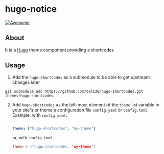 # hugo-notice

[![Awesome](https://awesome.re/badge.svg)](https://github.com/budparr/awesome-hugo)

## About


It is a [Hugo](https://gohugo.io) theme component providing a shortcodes





## Usage

1. Add the `hugo-shortcodes` as a submodule to be able to get upstream changes later 

`git submodule add https://github.com/talz26/hugo-shortcodes.git themes/hugo-shortcodes`

2. Add `hugo-shortcodes` as the left-most element of the `theme` list variable in your site's or theme's configuration file `config.yaml` or `config.toml`. Example, with `config.yaml`:
    ```yaml

    theme: ["hugo-shortcodes", "my-theme"]
    ```
    or, with `config.toml`,

    ```toml
    theme = ["hugo-shortcodes, "my-theme"]

